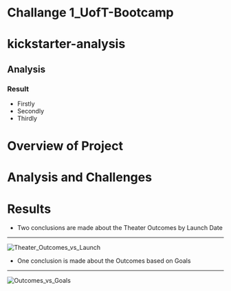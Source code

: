 # Challange 1_UofT-Bootcamp
# kickstarter-analysis
## Analysis
### Result
* Firstly
* Secondly
* Thirdly



# Overview of Project

# Analysis and Challenges

# Results
* Two conclusions are made about the Theater Outcomes by Launch Date
---
![Theater_Outcomes_vs_Launch](https://github.com/Tifarahani/UofT-Bootcamp/blob/main/Resources/Theater_Outcomes_vs_Launch.png.png)

- One conclusion is made about the Outcomes based on Goals
---
![Outcomes_vs_Goals](https://github.com/Tifarahani/UofT-Bootcamp/blob/main/Resources/Outcomes_vs_Goals.png)
